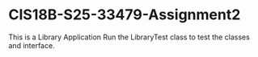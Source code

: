 # CIS18B-S25-33479-Assignment2
This is a Library Application
Run the LibraryTest class to test the classes and interface.